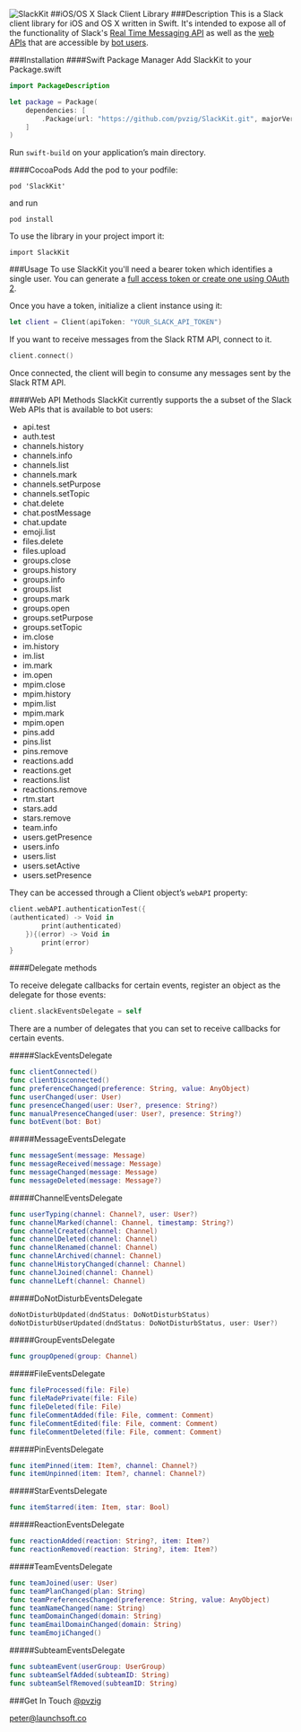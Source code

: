 ![SlackKit](https://cloud.githubusercontent.com/assets/8311605/10260893/5ec60f96-694e-11e5-91fd-da6845942201.png)
##iOS/OS X Slack Client Library
###Description
This is a Slack client library for iOS and OS X written in Swift. It's intended to expose all of the functionality of Slack's [Real Time Messaging API](https://api.slack.com/rtm) as well as the [web APIs](https://api.slack.com/web) that are accessible by [bot users](https://api.slack.com/bot-users).

###Installation
####Swift Package Manager
Add SlackKit to your Package.swift

```swift
import PackageDescription

let package = Package(
    dependencies: [
        .Package(url: "https://github.com/pvzig/SlackKit.git", majorVersion: 0)
    ]
)
```

Run `swift-build` on your application’s main directory.

####CocoaPods
Add the pod to your podfile:
```
pod 'SlackKit'
```
and run
```
pod install
```

To use the library in your project import it:
```
import SlackKit
```

###Usage
To use SlackKit you'll need a bearer token which identifies a single user. You can generate a [full access token or create one using OAuth 2](https://api.slack.com/web).

Once you have a token, initialize a client instance using it:
```swift
let client = Client(apiToken: "YOUR_SLACK_API_TOKEN")

```

If you want to receive messages from the Slack RTM API, connect to it.
```swift
client.connect()
```

Once connected, the client will begin to consume any messages sent by the Slack RTM API.

####Web API Methods
SlackKit currently supports the a subset of the Slack Web APIs that is available to bot users:

- api.test
- auth.test
- channels.history
- channels.info
- channels.list
- channels.mark
- channels.setPurpose
- channels.setTopic
- chat.delete
- chat.postMessage
- chat.update
- emoji.list
- files.delete
- files.upload
- groups.close
- groups.history
- groups.info
- groups.list
- groups.mark
- groups.open
- groups.setPurpose
- groups.setTopic
- im.close
- im.history
- im.list
- im.mark
- im.open
- mpim.close
- mpim.history
- mpim.list
- mpim.mark
- mpim.open
- pins.add
- pins.list
- pins.remove
- reactions.add
- reactions.get
- reactions.list
- reactions.remove
- rtm.start
- stars.add
- stars.remove
- team.info
- users.getPresence
- users.info
- users.list
- users.setActive
- users.setPresence

They can be accessed through a Client object’s `webAPI` property:
```swift
client.webAPI.authenticationTest({
(authenticated) -> Void in
		print(authenticated)
	}){(error) -> Void in
	    print(error)
}
```

####Delegate methods

To receive delegate callbacks for certain events, register an object as the delegate for those events:
```swift
client.slackEventsDelegate = self
```

There are a number of delegates that you can set to receive callbacks for certain events.

#####SlackEventsDelegate
```swift
func clientConnected()
func clientDisconnected()
func preferenceChanged(preference: String, value: AnyObject)
func userChanged(user: User)
func presenceChanged(user: User?, presence: String?)
func manualPresenceChanged(user: User?, presence: String?)
func botEvent(bot: Bot)
```

#####MessageEventsDelegate
```swift
func messageSent(message: Message)
func messageReceived(message: Message)
func messageChanged(message: Message)
func messageDeleted(message: Message?)
```

#####ChannelEventsDelegate
```swift
func userTyping(channel: Channel?, user: User?)
func channelMarked(channel: Channel, timestamp: String?)
func channelCreated(channel: Channel)
func channelDeleted(channel: Channel)
func channelRenamed(channel: Channel)
func channelArchived(channel: Channel)
func channelHistoryChanged(channel: Channel)
func channelJoined(channel: Channel)
func channelLeft(channel: Channel)
```

#####DoNotDisturbEventsDelegate
```swift
doNotDisturbUpdated(dndStatus: DoNotDisturbStatus)
doNotDisturbUserUpdated(dndStatus: DoNotDisturbStatus, user: User?)
```

#####GroupEventsDelegate
```swift
func groupOpened(group: Channel)
```

#####FileEventsDelegate
```swift
func fileProcessed(file: File)
func fileMadePrivate(file: File)
func fileDeleted(file: File)
func fileCommentAdded(file: File, comment: Comment)
func fileCommentEdited(file: File, comment: Comment)
func fileCommentDeleted(file: File, comment: Comment)
```

#####PinEventsDelegate
```swift
func itemPinned(item: Item?, channel: Channel?)
func itemUnpinned(item: Item?, channel: Channel?)
```

#####StarEventsDelegate
```swift
func itemStarred(item: Item, star: Bool)
```

#####ReactionEventsDelegate
```swift
func reactionAdded(reaction: String?, item: Item?)
func reactionRemoved(reaction: String?, item: Item?)
```

#####TeamEventsDelegate
```swift
func teamJoined(user: User)
func teamPlanChanged(plan: String)
func teamPreferencesChanged(preference: String, value: AnyObject)
func teamNameChanged(name: String)
func teamDomainChanged(domain: String)
func teamEmailDomainChanged(domain: String)
func teamEmojiChanged()
```

#####SubteamEventsDelegate
```swift
func subteamEvent(userGroup: UserGroup)
func subteamSelfAdded(subteamID: String)
func subteamSelfRemoved(subteamID: String)
```

###Get In Touch
[@pvzig](https://twitter.com/pvzig)

<peter@launchsoft.co>
